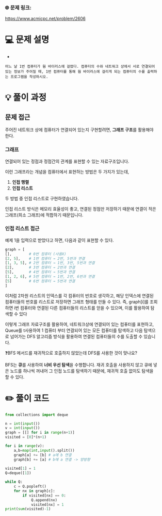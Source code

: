 ### 🌐 문제 링크:

https://www.acmicpc.net/problem/2606

# 💻 문제 설명

- 
    
    어느 날 1번 컴퓨터가 웜 바이러스에 걸렸다. 컴퓨터의 수와 네트워크 상에서 서로 연결되어 있는 정보가 주어질 때, 1번 컴퓨터를 통해 웜 바이러스에 걸리게 되는 컴퓨터의 수를 출력하는 프로그램을 작성하시오.
    

# **💡 풀이 과정**

## 문제 접근

주어진 네트워크 상에 컴퓨터가 연결되어 있는지 구현할려면, **그래프 구조**를 활용해야 한다.

### **그래프**

 연결되어 있는 정점과 정점간의 관계를 표현할 수 있는 자료구조입니다.

이런 그래프라는 개념을 컴퓨터에서 표현하는 방법은 두 가지가 있는데,

1. **인접 행렬**
2. **인접 리스트**

두 방법 중 인접 리스트로 구현하였습니다.

 인접 리스트 방식은 메모리 효율성이 좋고, 연결된 정점만 저장하기 때문에 연결이 적은 그래프(희소 그래프)에 적합하기 때문입니다.

### 인접 리스트 접근

예제 1을 입력으로 받았다고 하면, 다음과 같이 표현할 수 있다.

```python
graph = [
[],        # 0번 컴퓨터 (사용X)
[2, 5],    # 1번 컴퓨터 → 2번, 5번과 연결
[1, 3, 5], # 2번 컴퓨터 → 1번, 3번, 5번과 연결
[2],       # 3번 컴퓨터 → 2번과 연결
[5],       # 4번 컴퓨터 → 5번과 연결
[1, 2, 6], # 5번 컴퓨터 → 1번, 2번, 6번과 연결
[5]        # 6번 컴퓨터 → 5번과 연결
]
```

이처럼 2차원 리스트의 인덱스를 각 컴퓨터의 번호로 생각하고, 해당 인덱스에 연결된 컴퓨터들의 번호를 리스트로 저장하면 그래프 형태를 만들 수 있다.
즉, graph[i]를 조회하면 i번 컴퓨터와 연결된 다른 컴퓨터들의 리스트를 얻을 수 있으며, 이를 활용하여 탐색할 수 있다

이렇게 그래프 자료구조를 활용하여, 네트워크상에 연결되어 있는 컴퓨터를 표현하고, Queue를 t사용하여 1 컴퓨터 부터 연결되어 있는 모든 컴퓨터를 탐색하고 다음 탐색으로 넘어가는 DFS 알고리즘 방식을 활용하여 연결된 컴퓨터들의 수를 도출할 수 있습니다.

❓BFS 메서드를 재귀적으로 호출하지 않았는데 DFS를 사용한 것이 맞나요?

BFS는 **큐**를 사용하여 **너비 우선 탐색**을 수행합니다. 재귀 호출을 사용하지 않고 큐에 넣은 노드를 하나씩 꺼내어 그 인접 노드를 탐색하기 때문에, 재귀적 호출 없이도 탐색을 할 수 있다.

# ✏️ **풀이 코드**

```python
from collections import deque

n = int(input()) 
v = int(input()) 
graph = [[] for i in range(n+1)] 
visited = [0]*(n+1) 

for i in range(v):
    a,b=map(int,input().split())
    graph[a] += [b] # a에 b 연결
    graph[b] += [a] # b에 a 연결 -> 양방향
    
visited[1] = 1 
Q=deque([1])

while Q:
    c = Q.popleft()
    for nx in graph[c]:
        if visited[nx] == 0:
            Q.append(nx)
            visited[nx] = 1
print(sum(visited)-1)
```
